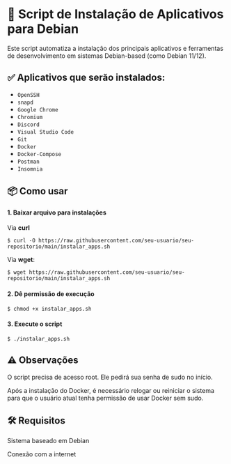 # 🚀 Script de Instalação de Aplicativos para Debian

Este script automatiza a instalação dos principais aplicativos e ferramentas de desenvolvimento em sistemas Debian-based (como Debian 11/12).

## ✅ Aplicativos que serão instalados:

- `OpenSSH`
- `snapd`
- `Google Chrome`
- `Chromium`
- `Discord`
- `Visual Studio Code`
- `Git`
- `Docker`
- `Docker-Compose`
- `Postman`
- `Insomnia`

## 📦 Como usar

#### 1. Baixar arquivo para instalações

Via **curl**

```
$ curl -O https://raw.githubusercontent.com/seu-usuario/seu-repositorio/main/instalar_apps.sh
```

Via **wget**:

```
$ wget https://raw.githubusercontent.com/seu-usuario/seu-repositorio/main/instalar_apps.sh
```

#### 2. Dê permissão de execução

```
$ chmod +x instalar_apps.sh
```

#### 3. Execute o script

```
$ ./instalar_apps.sh
```

## ⚠️ Observações

O script precisa de acesso root. Ele pedirá sua senha de sudo no início.

Após a instalação do Docker, é necessário relogar ou reiniciar o sistema para que o usuário atual tenha permissão de usar Docker sem sudo.

## 🛠️ Requisitos

Sistema baseado em Debian

Conexão com a internet
